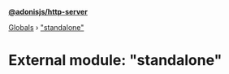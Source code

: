 **[@adonisjs/http-server](../README.md)**

[Globals](../README.md) › [&quot;standalone&quot;](_standalone_.md)

# External module: "standalone"

